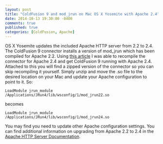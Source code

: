 ```yaml
---
layout: post
title: "ColdFusion 9 and mod_jrun on Mac OS X Yosemite with Apache 2.4"
date: 2014-10-13 19:30:00 -0400
comments: true
published: true
categories: [ColdFusion, Apache]
---
```


OS X Yosemite updates the included Apache HTTP server from 2.2 to 2.4. The ColdFusion 9 connector installs a version of mod_jrun which has been compiled for Apache 2.2. Using [this article](https://research.g0blin.co.uk/mod_jrun-on-apache-2-4-ubuntu-14-04-coldfusion-9/) I was able to recompile the connector for Apache 2.4 and get ColdFusion 9 running with Apache 2.4. Attached to this you will find a zipped version of the connector so you can skip recompiling it yourself. Simply unzip and move the .so file to the desired location on your Mac and update your Apache configuration to point to it.
So:
```
LoadModule jrun_module /Applications/JRun4/lib/wsconfig/1/mod_jrun22.so
```
becomes
```
LoadModule jrun_module /Applications/JRun4/lib/wsconfig/1/mod_jrun24.so
```
You may find you need to update other Apache configuration settings. You can find additional information on upgrading from Apache 2.2 to 2.4 in the [Apache HTTP Server Documentation](http://httpd.apache.org/docs/2.4/upgrading.html).